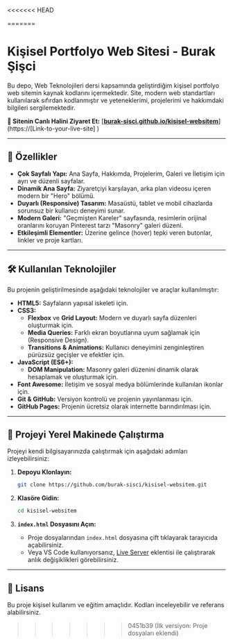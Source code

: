 <<<<<<< HEAD

=======
# Kişisel Portfolyo Web Sitesi - Burak Şişci

Bu depo, Web Teknolojileri dersi kapsamında geliştirdiğim kişisel portfolyo web sitemin kaynak kodlarını içermektedir. Site, modern web standartları kullanılarak sıfırdan kodlanmıştır ve yeteneklerimi, projelerimi ve hakkımdaki bilgileri sergilemektedir.

**🚀 Sitenin Canlı Halini Ziyaret Et:** [**[burak-sisci.github.io/kisisel-websitem](https://burak-sisci.github.io/my-personal-website/)**](https://[Link-to-your-live-site] )

---

## 🌟 Özellikler

- **Çok Sayfalı Yapı:** Ana Sayfa, Hakkımda, Projelerim, Galeri ve İletişim için ayrı ve düzenli sayfalar.
- **Dinamik Ana Sayfa:** Ziyaretçiyi karşılayan, arka plan videosu içeren modern bir "Hero" bölümü.
- **Duyarlı (Responsive) Tasarım:** Masaüstü, tablet ve mobil cihazlarda sorunsuz bir kullanıcı deneyimi sunar.
- **Modern Galeri:** "Geçmişten Kareler" sayfasında, resimlerin orijinal oranlarını koruyan Pinterest tarzı "Masonry" galeri düzeni.
- **Etkileşimli Elementler:** Üzerine gelince (hover) tepki veren butonlar, linkler ve proje kartları.

---

## 🛠️ Kullanılan Teknolojiler

Bu projenin geliştirilmesinde aşağıdaki teknolojiler ve araçlar kullanılmıştır:

- **HTML5:** Sayfaların yapısal iskeleti için.
- **CSS3:**
  - **Flexbox** ve **Grid Layout:** Modern ve duyarlı sayfa düzenleri oluşturmak için.
  - **Media Queries:** Farklı ekran boyutlarına uyum sağlamak için (Responsive Design).
  - **Transitions & Animations:** Kullanıcı deneyimini zenginleştiren pürüzsüz geçişler ve efektler için.
- **JavaScript (ES6+):**
  - **DOM Manipulation:** Masonry galeri düzenini dinamik olarak hesaplamak ve oluşturmak için.
- **Font Awesome:** İletişim ve sosyal medya bölümlerinde kullanılan ikonlar için.
- **Git & GitHub:** Versiyon kontrolü ve projenin yayınlanması için.
- **GitHub Pages:** Projenin ücretsiz olarak internette barındırılması için.

---

## 🚀 Projeyi Yerel Makinede Çalıştırma

Projeyi kendi bilgisayarınızda çalıştırmak için aşağıdaki adımları izleyebilirsiniz:

1.  **Depoyu Klonlayın:**
    ```bash
    git clone https://github.com/burak-sisci/kisisel-websitem.git
    ```

2.  **Klasöre Gidin:**
    ```bash
    cd kisisel-websitem
    ```

3.  **`index.html` Dosyasını Açın:**
    - Proje dosyalarından `index.html` dosyasına çift tıklayarak tarayıcıda açabilirsiniz.
    - Veya VS Code kullanıyorsanız, [Live Server](https://marketplace.visualstudio.com/items?itemName=ritwickdey.LiveServer ) eklentisi ile çalıştırarak anlık değişiklikleri görebilirsiniz.

---

## 📝 Lisans

Bu proje kişisel kullanım ve eğitim amaçlıdır. Kodları inceleyebilir ve referans alabilirsiniz.
>>>>>>> 0451b39 (İlk versiyon: Proje dosyaları eklendi)
